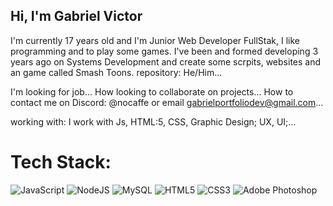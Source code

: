 ## Hi, I'm Gabriel Victor
I'm currently 17 years old and I'm Junior Web Developer FullStak, I like programming and to play some games. I've been and formed developing 3 years ago on Systems Development and create some scrpits, websites and an game called Smash Toons.
repository: He/Him...

I'm looking for job...
How looking to collaborate on projects...
How to contact me on Discord: @nocaffe or email gabrielportfoliodev@gmail.com...


working with: I work with Js, HTML:5, CSS, Graphic Design; UX, UI;...


# Tech Stack:
![JavaScript](https://img.shields.io/badge/javascript-%23323330.svg?style=for-the-badge&logo=javascript&logoColor=%23F7DF1E) ![NodeJS](https://img.shields.io/badge/node.js-6DA55F?style=for-the-badge&logo=node.js&logoColor=white) <!-- ![React](https://img.shields.io/badge/react-%2320232a.svg?style=for-the-badge&logo=react&logoColor=%2361DAFB) --> ![MySQL](https://img.shields.io/badge/mysql-%2300f.svg?style=for-the-badge&logo=mysql&logoColor=white) ![HTML5](https://img.shields.io/badge/HTML5-E34F26?style=for-the-badge&logo=html5&logoColor=white
) ![CSS3](https://img.shields.io/badge/CSS3-1572B6?style=for-the-badge&logo=css3&logoColor=white) ![Adobe Photoshop](https://img.shields.io/badge/Photoshop-31A8FF?style=for-the-badge&logo=adobephotoshop&logoColor=white)


<!-- Proudly created with GPRM ( https://gprm.itsvg.in ) -->



<!---
coffeejpeg/coffeejpeg is a canal repository because its `README.md` (this file) appears on your GitHub profile.
You can click the Preview link to take a look at your changes.
--->
